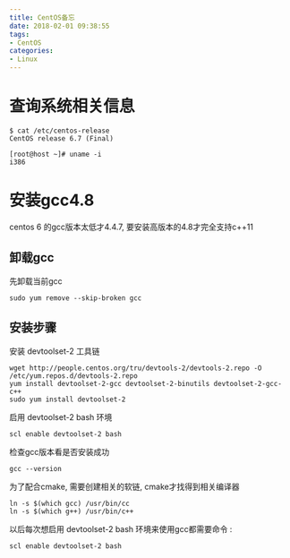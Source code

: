 ```yaml
---
title: CentOS备忘
date: 2018-02-01 09:38:55
tags:
- CentOS
categories:
- Linux
---
```


# 查询系统相关信息

    $ cat /etc/centos-release
    CentOS release 6.7 (Final)

    [root@host ~]# uname -i
    i386

# 安装gcc4.8

centos 6 的gcc版本太低才4.4.7, 要安装高版本的4.8才完全支持c++11

## 卸载gcc

先卸载当前gcc

    sudo yum remove --skip-broken gcc

## 安装步骤

安装 devtoolset-2 工具链

    wget http://people.centos.org/tru/devtools-2/devtools-2.repo -O /etc/yum.repos.d/devtools-2.repo
    yum install devtoolset-2-gcc devtoolset-2-binutils devtoolset-2-gcc-c++
    sudo yum install devtoolset-2

启用 devtoolset-2 bash 环境

    scl enable devtoolset-2 bash

检查gcc版本看是否安装成功

    gcc --version

为了配合cmake, 需要创建相关的软链, cmake才找得到相关编译器

    ln -s $(which gcc) /usr/bin/cc
    ln -s $(which g++) /usr/bin/c++


以后每次想启用 devtoolset-2 bash 环境来使用gcc都需要命令 :

    scl enable devtoolset-2 bash




    